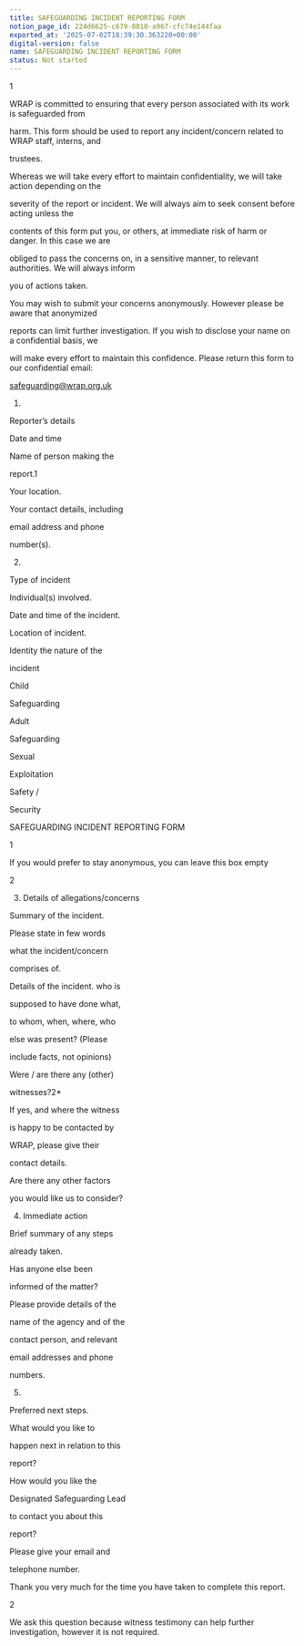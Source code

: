 ```yaml
---
title: SAFEGUARDING INCIDENT REPORTING FORM
notion_page_id: 224d6625-c679-8010-a967-cfc74e144faa
exported_at: '2025-07-02T18:39:30.363220+00:00'
digital-version: false
name: SAFEGUARDING INCIDENT REPORTING FORM
status: Not started
---
```


1

WRAP is committed to ensuring that every person associated with its work is safeguarded from

harm. This form should be used to report any incident/concern related to WRAP staff, interns, and

trustees.

Whereas we will take every effort to maintain confidentiality, we will take action depending on the

severity of the report or incident. We will always aim to seek consent before acting unless the

contents of this form put you, or others, at immediate risk of harm or danger. In this case we are

obliged to pass the concerns on, in a sensitive manner, to relevant authorities. We will always inform

you of actions taken.

You may wish to submit your concerns anonymously. However please be aware that anonymized

reports can limit further investigation. If you wish to disclose your name on a confidential basis, we

will make every effort to maintain this confidence. Please return this form to our confidential email:

safeguarding@wrap.org.uk

1.

Reporter’s details

Date and time

Name of person making the

report.1

Your location.

Your contact details, including

email address and phone

number(s).

2.

Type of incident

Individual(s) involved.

Date and time of the incident.

Location of incident.

Identity the nature of the

incident

Child

Safeguarding

Adult

Safeguarding

Sexual

Exploitation

Safety /

Security

SAFEGUARDING INCIDENT REPORTING FORM

1

If you would prefer to stay anonymous, you can leave this box empty

2

3. Details of allegations/concerns

Summary of the incident.

Please state in few words

what the incident/concern

comprises of.

Details of the incident. who is

supposed to have done what,

to whom, when, where, who

else was present? (Please

include facts, not opinions)

Were / are there any (other)

witnesses?2*

If yes, and where the witness

is happy to be contacted by

WRAP, please give their

contact details.

Are there any other factors

you would like us to consider?

4. Immediate action

Brief summary of any steps

already taken.

Has anyone else been

informed of the matter?

Please provide details of the

name of the agency and of the

contact person, and relevant

email addresses and phone

numbers.

5.

Preferred next steps.

What would you like to

happen next in relation to this

report?

How would you like the

Designated Safeguarding Lead

to contact you about this

report?

Please give your email and

telephone number.

Thank you very much for the time you have taken to complete this report.

2

We ask this question because witness testimony can help further investigation, however it is not required.